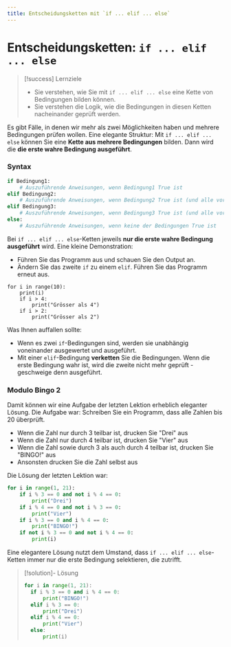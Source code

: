 ```yaml
---
title: Entscheidungsketten mit `if ... elif ... else`
---
```

# Entscheidungsketten: <nobr>`if ... elif ... else`</nobr>

> [!success] Lernziele
> 
> - Sie verstehen, wie Sie mit `if ... elif ... else` eine Kette von Bedingungen bilden können.
> - Sie verstehen die Logik, wie die Bedingungen in diesen Ketten nacheinander geprüft werden.

Es gibt Fälle, in denen wir mehr als zwei Möglichkeiten haben und mehrere Bedingungen prüfen wollen. Eine elegante Struktur: Mit `if ... elif ... else` können Sie eine **Kette aus mehrere Bedingungen** bilden. Dann wird die **die erste wahre Bedingung ausgeführt**.
### Syntax

```python
if Bedingung1:
    # Auszuführende Anweisungen, wenn Bedingung1 True ist
elif Bedingung2:
    # Auszuführende Anweisungen, wenn Bedingung2 True ist (und alle vorherigen Bedingungen False)
elif Bedingung3:
    # Auszuführende Anweisungen, wenn Bedingung3 True ist (und alle vorherigen Bedingungen False)
else:
    # Auszuführende Anweisungen, wenn keine der Bedingungen True ist
```

Bei `if ... elif ... else`-Ketten jeweils **nur die erste wahre Bedingung ausgeführt** wird. Eine kleine Demonstration: 
- Führen Sie das Programm aus und schauen Sie den Output an.
- Ändern Sie das zweite `if` zu einem `elif`. Führen Sie das Programm erneut aus. 

```turtle
for i in range(10):
	print(i)
	if i > 4:
		print("Grösser als 4")
	if i > 2:
		print("Grösser als 2")
```

Was Ihnen auffallen sollte: 
- Wenn es zwei `if`-Bedingungen sind, werden sie unabhängig voneinander ausgewertet und ausgeführt.
- Mit einer `elif`-Bedingung **verketten** Sie die Bedingungen. Wenn die erste Bedingung wahr ist, wird die zweite nicht mehr geprüft - geschweige denn ausgeführt.

### Modulo Bingo 2

Damit können wir eine Aufgabe der letzten Lektion erheblich eleganter Lösung. Die Aufgabe war: Schreiben Sie ein Programm, dass alle Zahlen bis 20 überprüft.
- Wenn die Zahl nur durch 3 teilbar ist, drucken Sie "Drei" aus
- Wenn die Zahl nur durch 4 teilbar ist, drucken Sie "Vier" aus
- Wenn die Zahl sowie durch 3 als auch durch 4 teilbar ist, drucken Sie "BINGO!" aus
- Ansonsten drucken Sie die Zahl selbst aus

Die Lösung der letzten Lektion war:

```python
for i in range(1, 21):
	if i % 3 == 0 and not i % 4 == 0:
		print("Drei")
	if i % 4 == 0 and not i % 3 == 0:
		print("Vier")
	if i % 3 == 0 and i % 4 == 0:
		print("BINGO!")
	if not i % 3 == 0 and not i % 4 == 0:
		print(i)
```

Eine elegantere Lösung nutzt dem Umstand, dass `if ... elif ... else`-Ketten immer nur die erste Bedingung selektieren, die zutrifft.

> [!solution]- Lösung
> 
> ```python
> for i in range(1, 21):
> 	if i % 3 == 0 and i % 4 == 0:
> 		print("BINGO!")
> 	elif i % 3 == 0:
> 		print("Drei")
> 	elif i % 4 == 0:
> 		print("Vier")
> 	else:
> 		print(i)
> ```

